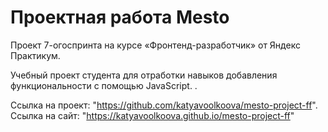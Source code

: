# Проектная работа Mesto
Проект 7-огоспринта на курсе «Фронтенд-разработчик» от Яндекс Практикум.

Учебный проект студента для отработки навыков добавления функциональности с помощью JavaScript. .

Ссылка на проект: "https://github.com/katyavoolkoova/mesto-project-ff".
Ссылка на сайт: "https://katyavoolkoova.github.io/mesto-project-ff"
